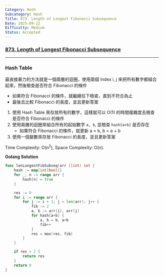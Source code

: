 ```yaml
---
Category: Hash
Subcategory: Hash
Title: 873. Length of Longest Fibonacci Subsequence
Date: 2025-09-12
Difficulty: Medium
Status: Accepted
---
```

### [873. Length of Longest Fibonacci Subsequence]

[873. Length of Longest Fibonacci Subsequence]: https://leetcode.com/problems/length-of-longest-fibonacci-subsequence/

---

### Hash Table

最直接暴力的方法就是一個兩層的迴圈，使用兩個 Index i, j 來把所有數字都組合起來，然後檢查是否符合 Fibonacci 的條件
-   如果符合 Fibonacci 的條件，就繼續往下檢查，直到不符合為止
-   最後去比較 Fibonacci 的長度，並且更新答案

1.  使用 Hash Table 來存放所有的數字，這樣就可以 O(1) 的時間複雜度去檢查是否符合 Fibonacci 的條件
2.  使用兩層的迴圈來組合所有的起始數字 `a, b`, 並檢查 `hash[a+b]` 是否存在
    -   如果符合 Fibonacci 的條件，就更新 a = b, b = a + b
3.  使用一個變數來存放 Fibonacci 的長度，並且更新答案

Time Complexity: O(n<sup>2</sup>), Space Complexity: O(n).

**Golang Solution**
```go
func lenLongestFibSubseq(arr []int) int {
	hash := map[int]bool{}
	for _, n := range arr {
		hash[n] = true
	}

	res := 0
	for i := range arr {
		for j := i + 1; j < len(arr); j++ {
			fib := 2
			a, b := arr[i], arr[j]
			for hash[a+b] {
				a, b = b, a+b
				fib++
			}
			res = max(res, fib)
		}
	}

	if res > 2 {
		return res
	}
	return 0
}
```